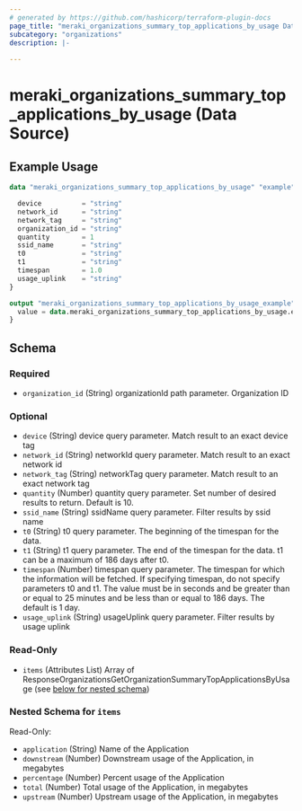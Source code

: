 ```yaml
---
# generated by https://github.com/hashicorp/terraform-plugin-docs
page_title: "meraki_organizations_summary_top_applications_by_usage Data Source - terraform-provider-meraki"
subcategory: "organizations"
description: |-
  
---
```


# meraki_organizations_summary_top_applications_by_usage (Data Source)



## Example Usage

```terraform
data "meraki_organizations_summary_top_applications_by_usage" "example" {

  device          = "string"
  network_id      = "string"
  network_tag     = "string"
  organization_id = "string"
  quantity        = 1
  ssid_name       = "string"
  t0              = "string"
  t1              = "string"
  timespan        = 1.0
  usage_uplink    = "string"
}

output "meraki_organizations_summary_top_applications_by_usage_example" {
  value = data.meraki_organizations_summary_top_applications_by_usage.example.items
}
```

<!-- schema generated by tfplugindocs -->
## Schema

### Required

- `organization_id` (String) organizationId path parameter. Organization ID

### Optional

- `device` (String) device query parameter. Match result to an exact device tag
- `network_id` (String) networkId query parameter. Match result to an exact network id
- `network_tag` (String) networkTag query parameter. Match result to an exact network tag
- `quantity` (Number) quantity query parameter. Set number of desired results to return. Default is 10.
- `ssid_name` (String) ssidName query parameter. Filter results by ssid name
- `t0` (String) t0 query parameter. The beginning of the timespan for the data.
- `t1` (String) t1 query parameter. The end of the timespan for the data. t1 can be a maximum of 186 days after t0.
- `timespan` (Number) timespan query parameter. The timespan for which the information will be fetched. If specifying timespan, do not specify parameters t0 and t1. The value must be in seconds and be greater than or equal to 25 minutes and be less than or equal to 186 days. The default is 1 day.
- `usage_uplink` (String) usageUplink query parameter. Filter results by usage uplink

### Read-Only

- `items` (Attributes List) Array of ResponseOrganizationsGetOrganizationSummaryTopApplicationsByUsage (see [below for nested schema](#nestedatt--items))

<a id="nestedatt--items"></a>
### Nested Schema for `items`

Read-Only:

- `application` (String) Name of the Application
- `downstream` (Number) Downstream usage of the Application, in megabytes
- `percentage` (Number) Percent usage of the Application
- `total` (Number) Total usage of the Application, in megabytes
- `upstream` (Number) Upstream usage of the Application, in megabytes
